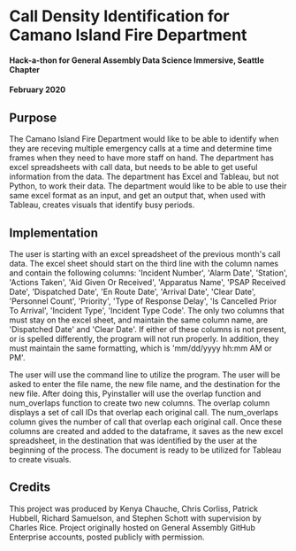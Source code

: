 # Call Density Identification for Camano Island Fire Department
#### Hack-a-thon for General Assembly Data Science Immersive, Seattle Chapter
#### February 2020

## Purpose
The Camano Island Fire Department would like to be able to identify when they are receving multiple emergency calls at a time and determine time frames when they need to have more staff on hand.  The department has excel spreadsheets with call data, but needs to be able to get useful information from the data.  The department has Excel and Tableau, but not Python, to work their data.  The department would like to be able to use their same excel format as an input, and get an output that, when used with Tableau, creates visuals that identify busy periods.


## Implementation
The user is starting with an excel spreadsheet of the previous month's call data.  The excel sheet should start on the third line with the column names and contain the following columns: 'Incident Number', 'Alarm Date', 'Station', 'Actions Taken', 'Aid Given Or Received', 'Apparatus Name', 'PSAP Received Date', 'Dispatched Date', 'En Route Date', 'Arrival Date', 'Clear Date', 'Personnel Count', 'Priority', 'Type of Response Delay', 'Is Cancelled Prior To Arrival', 'Incident Type', 'Incident Type Code'. The only two columns that must stay on the excel sheet, and maintain the same column name, are 'Dispatched Date' and 'Clear Date'. If either of these columns is not present, or is spelled differently, the program will not run properly. In addition, they must maintain the same formatting, which is 'mm/dd/yyyy hh:mm AM or PM'.

The user will use the command line to utilize the program.  The user will be asked to enter the file name, the new file name, and the destination for the new file.  After doing this, Pyinstaller will use the overlap function and num_overlaps function to create two new columns.  The overlap column displays a set of call IDs that overlap each original call.  The num_overlaps column gives the number of call that overlap each original call.  Once these columns are created and added to the dataframe, it saves as the new excel spreadsheet, in the destination that was identified by the user at the beginning of the process.  The document is ready to be utilized for Tableau to create visuals.


## Credits
This project was produced by Kenya Chauche, Chris Corliss, Patrick Hubbell, Richard Samuelson, and Stephen Schott with supervision by Charles Rice. Project originally hosted on General Assembly GitHub Enterprise accounts, posted publicly with permission.
